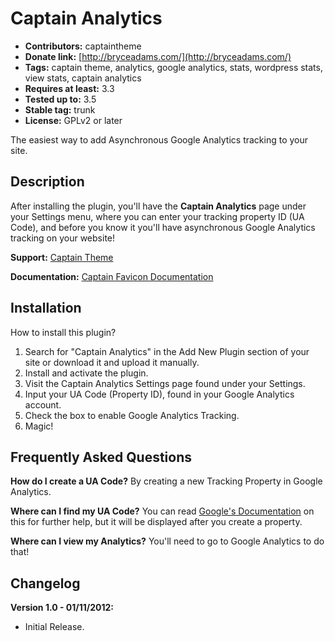 # Captain Analytics

*	**Contributors:** captaintheme
*	**Donate link:** [http://bryceadams.com/](http://bryceadams.com/)
*	**Tags:** captain theme, analytics, google analytics, stats, wordpress stats, view stats, captain analytics
*	**Requires at least:** 3.3
*	**Tested up to:** 3.5
*	**Stable tag:** trunk
*	**License:** GPLv2 or later

The easiest way to add Asynchronous Google Analytics tracking to your site.

## Description

After installing the plugin, you'll have the **Captain Analytics** page under your Settings menu, where you can enter your tracking property ID (UA Code), and before you know it you'll have asynchronous Google Analytics tracking on your website!

**Support:** [Captain Theme](http://captaintheme.com/)

**Documentation:** [Captain Favicon Documentation](http://captaintheme.com/docs/captain-analytics-documentation/)

## Installation

How to install this plugin?

1. Search for "Captain Analytics" in the Add New Plugin section of your site or download it and upload it manually.
1. Install and activate the plugin.
1. Visit the Captain Analytics Settings page found under your Settings.
1. Input your UA Code (Property ID), found in your Google Analytics account.
1. Check the box to enable Google Analytics Tracking.
1. Magic!

## Frequently Asked Questions

**How do I create a UA Code?**
By creating a new Tracking Property in Google Analytics.

**Where can I find my UA Code?**
You can read [Google's Documentation](http://support.google.com/analytics/bin/answer.py?hl=en&answer=1032385) on this for further help, but it will be displayed after you create a property.

**Where can I view my Analytics?**
You'll need to go to Google Analytics to do that!

## Changelog

**Version 1.0 - 01/11/2012:**

* Initial Release.